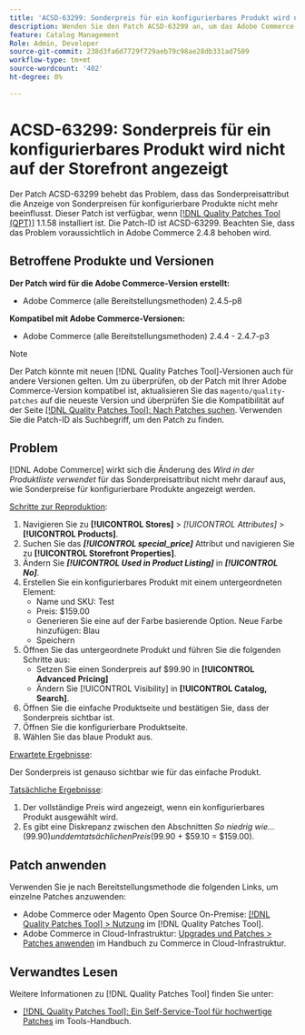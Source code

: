 ```yaml
---
title: 'ACSD-63299: Sonderpreis für ein konfigurierbares Produkt wird nicht auf der Storefront angezeigt'
description: Wenden Sie den Patch ACSD-63299 an, um das Adobe Commerce-Problem zu beheben, bei dem das Sonderpreisattribut die Anzeige von Sonderpreisen für konfigurierbare Produkte nicht mehr beeinflusst.
feature: Catalog Management
Role: Admin, Developer
source-git-commit: 238d3fa6d7729f729aeb79c98ae28db331ad7509
workflow-type: tm+mt
source-wordcount: '402'
ht-degree: 0%

---
```


# ACSD-63299: Sonderpreis für ein konfigurierbares Produkt wird nicht auf der Storefront angezeigt

Der Patch ACSD-63299 behebt das Problem, dass das Sonderpreisattribut die Anzeige von Sonderpreisen für konfigurierbare Produkte nicht mehr beeinflusst. Dieser Patch ist verfügbar, wenn [[!DNL Quality Patches Tool (QPT)]](/help/tools/quality-patches-tool/quality-patches-tool-to-self-serve-quality-patches.md) 1.1.58 installiert ist. Die Patch-ID ist ACSD-63299. Beachten Sie, dass das Problem voraussichtlich in Adobe Commerce 2.4.8 behoben wird.

## Betroffene Produkte und Versionen

**Der Patch wird für die Adobe Commerce-Version erstellt:**

* Adobe Commerce (alle Bereitstellungsmethoden) 2.4.5-p8

**Kompatibel mit Adobe Commerce-Versionen:**

* Adobe Commerce (alle Bereitstellungsmethoden) 2.4.4 - 2.4.7-p3

>[!NOTE]
>
>Der Patch könnte mit neuen [!DNL Quality Patches Tool]-Versionen auch für andere Versionen gelten. Um zu überprüfen, ob der Patch mit Ihrer Adobe Commerce-Version kompatibel ist, aktualisieren Sie das `magento/quality-patches` auf die neueste Version und überprüfen Sie die Kompatibilität auf der Seite [[!DNL Quality Patches Tool]: Nach Patches suchen](https://experienceleague.adobe.com/tools/commerce-quality-patches/index.html?lang=de). Verwenden Sie die Patch-ID als Suchbegriff, um den Patch zu finden.

## Problem

[!DNL Adobe Commerce] wirkt sich die Änderung des *Wird in der Produktliste verwendet* für das Sonderpreisattribut nicht mehr darauf aus, wie Sonderpreise für konfigurierbare Produkte angezeigt werden.

<u>Schritte zur Reproduktion</u>:

1. Navigieren Sie zu **[!UICONTROL Stores]** > *[!UICONTROL Attributes]* > **[!UICONTROL Products]**.
1. Suchen Sie das ***[!UICONTROL special_price]*** Attribut und navigieren Sie zu **[!UICONTROL Storefront Properties]**.
1. Ändern Sie ***[!UICONTROL Used in Product Listing]*** in ***[!UICONTROL No]***.
1. Erstellen Sie ein konfigurierbares Produkt mit einem untergeordneten Element:
   * Name und SKU: Test
   * Preis: $159.00
   * Generieren Sie eine auf der Farbe basierende Option. Neue Farbe hinzufügen: Blau
   * Speichern
1. Öffnen Sie das untergeordnete Produkt und führen Sie die folgenden Schritte aus:
   * Setzen Sie einen Sonderpreis auf $99.90 in **[!UICONTROL Advanced Pricing]**
   * Ändern Sie [!UICONTROL Visibility] in **[!UICONTROL Catalog, Search]**.
1. Öffnen Sie die einfache Produktseite und bestätigen Sie, dass der Sonderpreis sichtbar ist.
1. Öffnen Sie die konfigurierbare Produktseite.
1. Wählen Sie das blaue Produkt aus.

<u>Erwartete Ergebnisse</u>:

Der Sonderpreis ist genauso sichtbar wie für das einfache Produkt.

<u>Tatsächliche Ergebnisse</u>:

1. Der vollständige Preis wird angezeigt, wenn ein konfigurierbares Produkt ausgewählt wird.
1. Es gibt eine Diskrepanz zwischen den Abschnitten *So niedrig wie…* ($99.90) und dem tatsächlichen Preis ($99.90 + $59.10 = $159.00).

## Patch anwenden

Verwenden Sie je nach Bereitstellungsmethode die folgenden Links, um einzelne Patches anzuwenden:

* Adobe Commerce oder Magento Open Source On-Premise: [[!DNL Quality Patches Tool] > Nutzung](/help/tools/quality-patches-tool/usage.md) im [!DNL Quality Patches Tool].
* Adobe Commerce in Cloud-Infrastruktur: [Upgrades und Patches > Patches anwenden](https://experienceleague.adobe.com/docs/commerce-cloud-service/user-guide/develop/upgrade/apply-patches.html?lang=de) im Handbuch zu Commerce in Cloud-Infrastruktur.

## Verwandtes Lesen

Weitere Informationen zu [!DNL Quality Patches Tool] finden Sie unter:

* [[!DNL Quality Patches Tool]: Ein Self-Service-Tool für hochwertige Patches](/help/tools/quality-patches-tool/quality-patches-tool-to-self-serve-quality-patches.md) im Tools-Handbuch.
